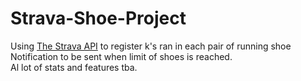# Strava-Shoe-Project

Using [The Strava API](https://developers.strava.com/docs/reference/) to register k's ran in each pair of running shoe <br/> 
Notification to be sent when limit of shoes is reached. <br/> 
Al lot of stats and features tba. 
